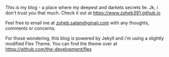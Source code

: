 This is my blog - a place where my deepest and darkets secrets lie. Jk, i don't trust you that much.
Check it out at https://www.zoheb391.github.io

Feel free to email me at zoheb.salam@gmail.com with any thoughts, comments or concerns.

For those wondering, this blog is powered by Jekyll and i'm using a slightly modified Flex Theme.
You can find the theme over at https://github.com/the-development/flex

